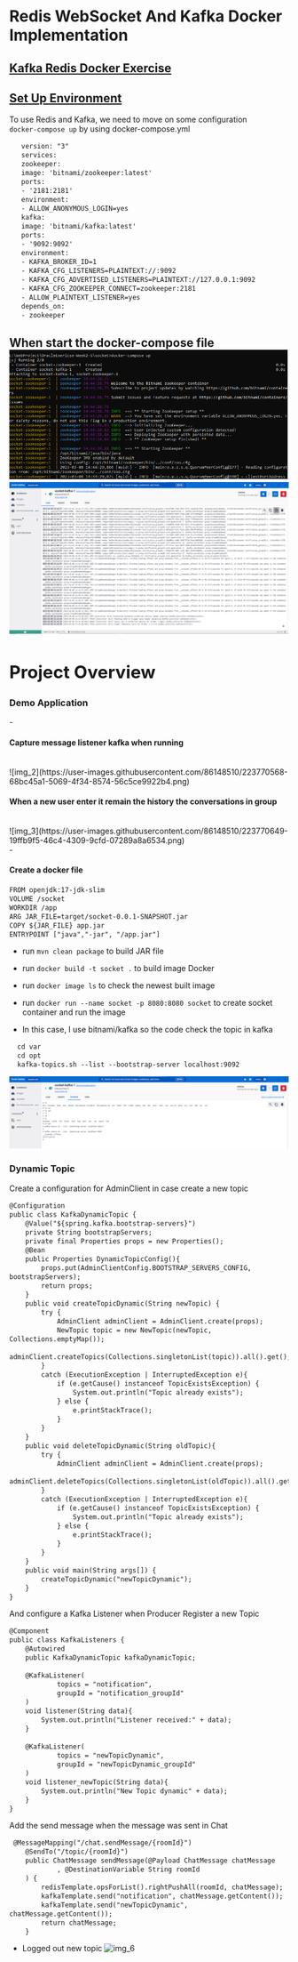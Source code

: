 # Redis WebSocket And Kafka Docker Implementation

<a href = "#websocket">Kafka Redis Docker Exercise</a>
---
<a href="#environment">Set Up Environment</a>
---
To use Redis and Kafka, we need to move on some configuration
<br/>
    ```
    docker-compose up
    ```
by using docker-compose.yml
 ```
    version: "3"
    services:
    zookeeper:
    image: 'bitnami/zookeeper:latest'
    ports:
    - '2181:2181'
    environment:
    - ALLOW_ANONYMOUS_LOGIN=yes
    kafka:
    image: 'bitnami/kafka:latest'
    ports:
    - '9092:9092'
    environment:
    - KAFKA_BROKER_ID=1
    - KAFKA_CFG_LISTENERS=PLAINTEXT://:9092
    - KAFKA_CFG_ADVERTISED_LISTENERS=PLAINTEXT://127.0.0.1:9092
    - KAFKA_CFG_ZOOKEEPER_CONNECT=zookeeper:2181
    - ALLOW_PLAINTEXT_LISTENER=yes
    depends_on:
    - zookeeper
 ```
When start the docker-compose file
![img.png](img.png)
![img_1.png](img_1.png)
<br/>
<a>
    <h2>Project Overview</h2>
</a>
---
<h3>Demo Application</h3>
- <h4>Capture message listener kafka when running</h4>
<br/>
![img_2](https://user-images.githubusercontent.com/86148510/223770568-68bc45a1-5069-4f34-8574-56c5ce9922b4.png)
<h4>When a new user enter it remain the history the conversations in group</h4>
<br/>
![img_3](https://user-images.githubusercontent.com/86148510/223770649-19ffb9f5-46c4-4309-9cfd-07289a8a6534.png)
<br/>
- <h4>Create a docker file</h4>

```
FROM openjdk:17-jdk-slim
VOLUME /socket
WORKDIR /app
ARG JAR_FILE=target/socket-0.0.1-SNAPSHOT.jar
COPY ${JAR_FILE} app.jar
ENTRYPOINT ["java","-jar", "/app.jar"]
```
- run ```mvn clean package``` to build JAR file
- run ```docker build -t socket .``` to build image Docker
- run ```docker image ls``` to check the newest built image
- run ```docker run --name socket -p 8080:8080 socket``` to create socket container and run the image

- In this case, I use bitnami/kafka so the code check the topic in kafka
```
  cd var
  cd opt
  kafka-topics.sh --list --bootstrap-server localhost:9092
```
![img_4.png](img_4.png)

<h3>Dynamic Topic</h3>
Create a configuration for AdminClient in case create a new topic
<br/>

```
@Configuration
public class KafkaDynamicTopic {
    @Value("${spring.kafka.bootstrap-servers}")
    private String bootstrapServers;
    private final Properties props = new Properties();
    @Bean
    public Properties DynamicTopicConfig(){
        props.put(AdminClientConfig.BOOTSTRAP_SERVERS_CONFIG, bootstrapServers);
        return props;
    }
    public void createTopicDynamic(String newTopic) {
        try {
            AdminClient adminClient = AdminClient.create(props);
            NewTopic topic = new NewTopic(newTopic, Collections.emptyMap());
            adminClient.createTopics(Collections.singletonList(topic)).all().get();
        }
        catch (ExecutionException | InterruptedException e){
            if (e.getCause() instanceof TopicExistsException) {
                System.out.println("Topic already exists");
            } else {
                e.printStackTrace();
            }
        }
    }
    public void deleteTopicDynamic(String oldTopic){
        try {
            AdminClient adminClient = AdminClient.create(props);
            adminClient.deleteTopics(Collections.singletonList(oldTopic)).all().get();
        }
        catch (ExecutionException | InterruptedException e){
            if (e.getCause() instanceof TopicExistsException) {
                System.out.println("Topic already exists");
            } else {
                e.printStackTrace();
            }
        }
    }
    public void main(String args[]) {
        createTopicDynamic("newTopicDynamic");
    }
}
```

And configure a Kafka Listener when Producer Register a new Topic
<br/>
```
@Component
public class KafkaListeners {
    @Autowired
    public KafkaDynamicTopic kafkaDynamicTopic;

    @KafkaListener(
            topics = "notification",
            groupId = "notification_groupId"
    )
    void listener(String data){
        System.out.println("Listener received:" + data);
    }

    @KafkaListener(
            topics = "newTopicDynamic",
            groupId = "newTopicDynamic_groupId"
    )
    void listener_newTopic(String data){
        System.out.println("New Topic dynamic" + data);
    }
}
```
Add the send message when the message was sent in Chat

```
 @MessageMapping("/chat.sendMessage/{roomId}")
    @SendTo("/topic/{roomId}")
    public ChatMessage sendMessage(@Payload ChatMessage chatMessage
            , @DestinationVariable String roomId
    ) {
        redisTemplate.opsForList().rightPushAll(roomId, chatMessage);
        kafkaTemplate.send("notification", chatMessage.getContent());
        kafkaTemplate.send("newTopicDynamic", chatMessage.getContent());
        return chatMessage;
    }
```
- Logged out new topic
![img_6](https://user-images.githubusercontent.com/86148510/223761657-a2c83e77-99ba-48df-972c-c3d1cac83ba6.png)
